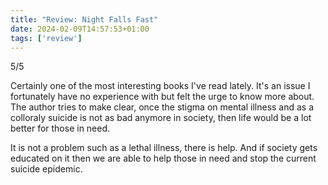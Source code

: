 ```yaml
---
title: "Review: Night Falls Fast"
date: 2024-02-09T14:57:53+01:00
tags: ['review'] 
---
```


5/5

Certainly one of the most interesting books I've read lately. It's an issue I fortunately have no experience with but felt the urge to know more about. The author tries to make clear, once the stigma on mental illness and as a colloraly suicide is not as bad anymore in society, then life would be a lot better for those in need.

It is not a problem such as a lethal illness, there is help. And if society gets educated on it then we are able to help those in need and stop the current suicide epidemic.
